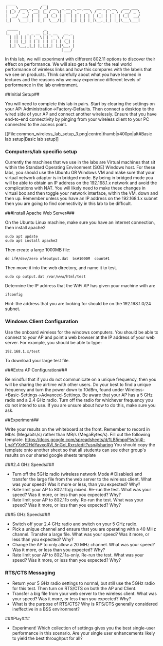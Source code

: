 ```
 ____            __                                           
|  _ \ ___ _ __ / _| ___  _ __ _ __ ___   __ _ _ __   ___ ___ 
| |_) / _ \ '__| |_ / _ \| '__| '_ ` _ \ / _` | '_ \ / __/ _ \
|  __/  __/ |  |  _| (_) | |  | | | | | | (_| | | | | (_|  __/
|_|   \___|_|  |_|  \___/|_|  |_| |_| |_|\__,_|_| |_|\___\___|
                                                              
 _____            _             
|_   _|   _ _ __ (_)_ __   __ _ 
  | || | | | '_ \| | '_ \ / _` |
  | || |_| | | | | | | | | (_| |
  |_| \__,_|_| |_|_|_| |_|\__, |
                          |___/ 
```
In this lab, we will experiment with different 802.11 options to discover their effect on performance. We will also get a feel for the real world performance of wireless links and how this compares with the labels that we see on products. Think carefully about what you have learned in lectures and the reasons why we may experience different levels of performance in the lab environment.

##Initial Setup##

You will need to complete this lab in pairs. Start by clearing the settings on your AP: Administration->Factory-Defaults. Then connect a desktop to the wired side of your AP and connect another wirelessly. Ensure that you have end-to-end connectivity by pinging from your wireless client to your PC connected to the access point.

[[File:common_wireless_lab_setup_3.png|centre|thumb|x400px|alt#Basic lab setup|Basic lab setup]]

### Computers/lab specific setup ###

Currently the machines that we use in the labs are Virtual machines that sit within the Standard Operating Environment (SOE) Windows host. For these labs, you should use the Ubuntu OR Windows VM and make sure that your virtual network adaptor is in bridged mode. By being in bridged mode you will be able to obtain an IP address on the 192.168.1.x network and avoid the complications with NAT. You will likely need to make these changes in virtual box and then toggle your network interface, within the VM, down and then up. Remember unless you have an IP address on the 192.168.1.x subnet then you are going to find connectivity in this lab to be difficult.

###Install Apache Web Server###

On the Ubuntu Linux machine, make sure you have an internet connection, then install apache2

	sudo apt update
	sudo apt install apache2

Then create a large 1000MB file:

	dd if#/dev/zero of#output.dat  bs#1000M  count#1

Then move it into the web directory, and name it to test.

	sudo cp output.dat /var/www/html/test

Determine the IP address that the WiFi AP has given your machine with an:

	ifconfig

Hint: the address that you are looking for should be on the 192.168.1.0/24 subnet.

### Windows Client Configuration ###

Use the onboard wireless for the windows computers. You should be able to connect to your AP and point a web browser at the IP address of your web server. For example, you should be able to type:

	192.168.1.x/test

To download your large test file.

###Extra AP Configuration###

Be mindful that if you do not communicate on a unique frequency, then you will be sharing the airtime with other users. Do your best to find a unique frequency and turn the power down to 10dBm, found under Wireless->Basic-Settings->Advanced-Settings. Be aware that your AP has a 5 GHz radio and a 2.4 GHz radio. Turn off the radio for whichever frequency you do not intend to use. If you are unsure about how to do this, make sure you ask.

##Experiment##

Write your results on the whiteboard at the front. Remember to record in Mb/s (Megabits/s) rather than MB/s (MegaBytes/s). Fill out the following template. https://docs.google.com/spreadsheets/d/1LB5mppPlwfql4l-LpaYYXcK2HdYavxoRVL5nGoLRxrs/edit?usp#sharing
You should copy the template onto another sheet so that all students can see other group's results on our shared google sheets template

###2.4 GHz Speeds###

* Turn off the 5GHz radio (wireless network Mode # Disabled) and transfer the large file from the web server to the wireless client. What was your speed? Was it more or less, than you expected? Why? 
* Rate limit your AP to 802.11b/g mixed. Re-run the test. What was your speed? Was it more, or less than you expected? Why?
* Rate limit your AP to 802.11b only. Re-run the test. What was your speed? Was it more, or less than you expected? Why?

###5 GHz Speeds###

* Switch off your 2.4 GHz radio and switch on your 5 GHz radio. 
* Pick a unique channel and ensure that you are operating with a 40 MHz channel. Transfer a large file. What was your speed? Was it more, or less than you expected? Why?
* Change the AP to only allow a 20 MHz channel. What was your speed? Was it more, or less than you expected? Why?
* Rate limit your AP to 802.11a-only. Re-run the test. What was your speed? Was it more, or less than you expected? Why?

### RTS/CTS Messaging ###

* Return your 5 GHz radio settings to normal, but still use the 5GHz radio for this test. Then turn on RTS/CTS on both the AP and Client.
* Transfer a big file from your web server to the wireless client. What was your speed? Was it more, or less than you expected? Why? 
* What is the purpose of RTS/CTS? Why is RTS/CTS generally considered ineffective in a BSS environment?

###Play###

* Experiment! Which collection of settings gives you the best single-user performance in this scenario. Are your single user enhancements likely to yield the best throughput for all?

